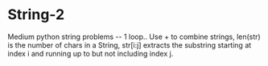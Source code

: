 # String-2

Medium python string problems -- 1 loop.. Use + to combine strings, len(str) is the number of chars in a String, str[i:j] extracts the substring starting at index i and running up to but not including index j.
